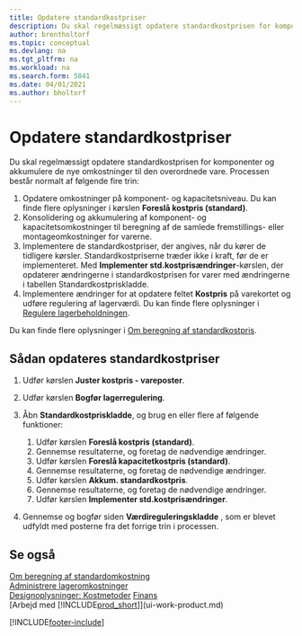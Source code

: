 ```yaml
---
title: Opdatere standardkostpriser
description: Du skal regelmæssigt opdatere standardkostprisen for komponenter og akkumulere de nye omkostninger til den overordnede vare.
author: brentholtorf
ms.topic: conceptual
ms.devlang: na
ms.tgt_pltfrm: na
ms.workload: na
ms.search.form: 5841
ms.date: 04/01/2021
ms.author: bholtorf
---
```

# <a name="update-standard-costs"></a>Opdatere standardkostpriser
Du skal regelmæssigt opdatere standardkostprisen for komponenter og akkumulere de nye omkostninger til den overordnede vare. Processen består normalt af følgende fire trin:  

1.  Opdatere omkostninger på komponent- og kapacitetsniveau. Du kan finde flere oplysninger i kørslen **Foreslå kostpris (standard)**.  
2.  Konsolidering og akkumulering af komponent- og kapacitetsomkostninger til beregning af de samlede fremstillings- eller montageomkostninger for varerne.  
3.  Implementere de standardkostpriser, der angives, når du kører de tidligere kørsler. Standardkostpriserne træder ikke i kraft, før de er implementeret. Med **Implementer std.kostprisændringer**-kørslen, der opdaterer ændringerne i standardkostprisen for varer med ændringerne i tabellen Standardkostpriskladde.  
4.  Implementere ændringer for at opdatere feltet **Kostpris** på varekortet og udføre regulering af lagerværdi. Du kan finde flere oplysninger i [Regulere lagerbeholdningen](inventory-how-revalue-inventory.md).  

Du kan finde flere oplysninger i [Om beregning af standardkostpris](finance-about-calculating-standard-cost.md).
  
## <a name="to-update-standard-costs"></a>Sådan opdateres standardkostpriser

1.  Udfør kørslen **Juster kostpris - vareposter**.  
2.  Udfør kørslen **Bogfør lagerregulering**.  
3.  Åbn **Standardkostpriskladde**, og brug en eller flere af følgende funktioner:  

    1.  Udfør kørslen **Foreslå kostpris (standard)**.  
    2.  Gennemse resultaterne, og foretag de nødvendige ændringer.  
    3.  Udfør kørslen **Foreslå kapacitetkostpris (standard)**.  
    4.  Gennemse resultaterne, og foretag de nødvendige ændringer.
    5. Udfør kørslen **Akkum. standardkostpris**.
    6.  Gennemse resultaterne, og foretag de nødvendige ændringer.
    7.  Udfør kørslen **Implementer std.kostprisændringer**.  
4.  Gennemse og bogfør siden **Værdireguleringskladde** , som er blevet udfyldt med posterne fra det forrige trin i processen.  

## <a name="see-also"></a>Se også

 [Om beregning af standardomkostning](finance-about-calculating-standard-cost.md)   
 [Administrere lageromkostninger](finance-manage-inventory-costs.md)   
 [Designoplysninger: Kostmetoder](design-details-costing-methods.md) [Finans](finance.md)  
 [Arbejd med [!INCLUDE[prod_short](includes/prod_short.md)]](ui-work-product.md)  


[!INCLUDE[footer-include](includes/footer-banner.md)]
